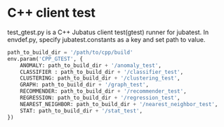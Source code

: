 C++ client test
============

test_gtest.py is a C++ Jubatus client test(gtest) runner for jubatest.
In envdef.py, specify jubatest.constants as a key and set path to value.

``` envdef.py
path_to_build_dir = '/path/to/cpp/build'
env.param('CPP_GTEST', {
    ANOMALY: path_to_build_dir + '/anomaly_test',
    CLASSIFIER : path_to_build_dir + '/classifier_test',
    CLUSTERING: path_to_build_dir + '/clustering_test',
    GRAPH: path_to_build_dir + '/graph_test',
    RECOMMENDER: path_to_build_dir + '/recommender_test',
    REGRESSION: path_to_build_dir + '/regression_test',
    NEAREST_NEIGHBOR: path_to_build_dir + '/nearest_neighbor_test',
    STAT: path_to_build_dir + '/stat_test',
})
```

